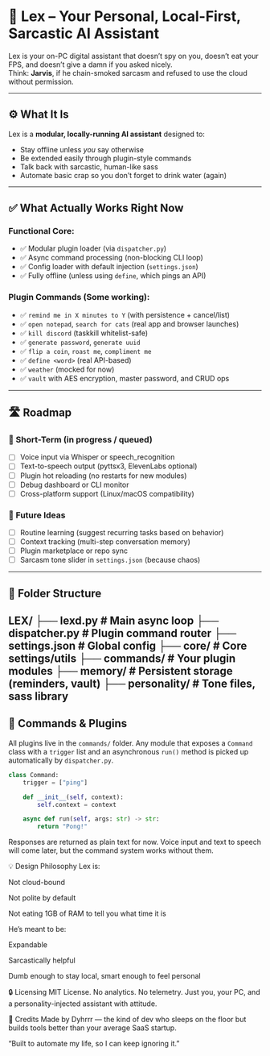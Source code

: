 # 🧠 Lex – Your Personal, Local-First, Sarcastic AI Assistant

Lex is your on-PC digital assistant that doesn’t spy on you, doesn’t eat your FPS, and doesn’t give a damn if you asked nicely.  
Think: **Jarvis**, if he chain-smoked sarcasm and refused to use the cloud without permission.

---

## ⚙️ What It Is

Lex is a **modular, locally-running AI assistant** designed to:
- Stay offline unless *you* say otherwise
- Be extended easily through plugin-style commands
- Talk back with sarcastic, human-like sass
- Automate basic crap so you don’t forget to drink water (again)

---

## ✅ What Actually Works Right Now

### Functional Core:
- ✅ Modular plugin loader (via `dispatcher.py`)
- ✅ Async command processing (non-blocking CLI loop)
- ✅ Config loader with default injection (`settings.json`)
- ✅ Fully offline (unless using `define`, which pings an API)

### Plugin Commands (Some working):
- ✅ `remind me in X minutes to Y` (with persistence + cancel/list)
- ✅ `open notepad`, `search for cats` (real app and browser launches)
- ✅ `kill discord` (taskkill whitelist-safe)
- ✅ `generate password`, `generate uuid`
- ✅ `flip a coin`, `roast me`, `compliment me`
- ✅ `define <word>` (real API-based)
- ✅ `weather` (mocked for now)
- ✅ `vault` with AES encryption, master password, and CRUD ops

---

## 🛣 Roadmap

### 🚧 Short-Term (in progress / queued)
- [ ] Voice input via Whisper or speech_recognition
- [ ] Text-to-speech output (pyttsx3, ElevenLabs optional)
- [ ] Plugin hot reloading (no restarts for new modules)
- [ ] Debug dashboard or CLI monitor
- [ ] Cross-platform support (Linux/macOS compatibility)

### 🧠 Future Ideas
- [ ] Routine learning (suggest recurring tasks based on behavior)
- [ ] Context tracking (multi-step conversation memory)
- [ ] Plugin marketplace or repo sync
- [ ] Sarcasm tone slider in `settings.json` (because chaos)

---

## 📂 Folder Structure
LEX/
├── lexd.py # Main async loop
├── dispatcher.py # Plugin command router
├── settings.json # Global config
├── core/ # Core settings/utils
├── commands/ # Your plugin modules
├── memory/ # Persistent storage (reminders, vault)
├── personality/ # Tone files, sass library
---

## 🔌 Commands & Plugins

All plugins live in the `commands/` folder. Any module that exposes a
`Command` class with a `trigger` list and an asynchronous `run()` method
is picked up automatically by `dispatcher.py`.

```python
class Command:
    trigger = ["ping"]

    def __init__(self, context):
        self.context = context

    async def run(self, args: str) -> str:
        return "Pong!"
```

Responses are returned as plain text for now. Voice input and text to
speech will come later, but the command system works without them.

💡 Design Philosophy
Lex is:

Not cloud-bound

Not polite by default

Not eating 1GB of RAM to tell you what time it is

He’s meant to be:

Expandable

Sarcastically helpful

Dumb enough to stay local, smart enough to feel personal

🔒 Licensing
MIT License.
No analytics. No telemetry. Just you, your PC, and a personality-injected assistant with attitude.

🐢 Credits
Made by Dyhrrr — the kind of dev who sleeps on the floor but builds tools better than your average SaaS startup.

“Built to automate my life, so I can keep ignoring it.”


